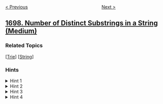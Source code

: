<!--|This file generated by command(leetcode description); DO NOT EDIT.    |-->
<!--+----------------------------------------------------------------------+-->
<!--|@author    openset <openset.wang@gmail.com>                           |-->
<!--|@link      https://github.com/openset                                 |-->
<!--|@home      https://github.com/openset/leetcode                        |-->
<!--+----------------------------------------------------------------------+-->

[< Previous](../checking-existence-of-edge-length-limited-paths "Checking Existence of Edge Length Limited Paths")
　　　　　　　　　　　　　　　　
[Next >](../number-of-calls-between-two-persons "Number of Calls Between Two Persons")

## [1698. Number of Distinct Substrings in a String (Medium)](https://leetcode.com/problems/number-of-distinct-substrings-in-a-string "字符串的不同子字符串个数")



### Related Topics
  [[Trie](../../tag/trie/README.md)]
  [[String](../../tag/string/README.md)]

### Hints
<details>
<summary>Hint 1</summary>
Calculate the prefix hashing array for s.
</details>

<details>
<summary>Hint 2</summary>
Use the prefix hashing array to calculate the hashing value of each substring.
</details>

<details>
<summary>Hint 3</summary>
Compare the hashing values to determine the unique substrings.
</details>

<details>
<summary>Hint 4</summary>
There could be collisions if you use hashing, what about double hashing.
</details>
